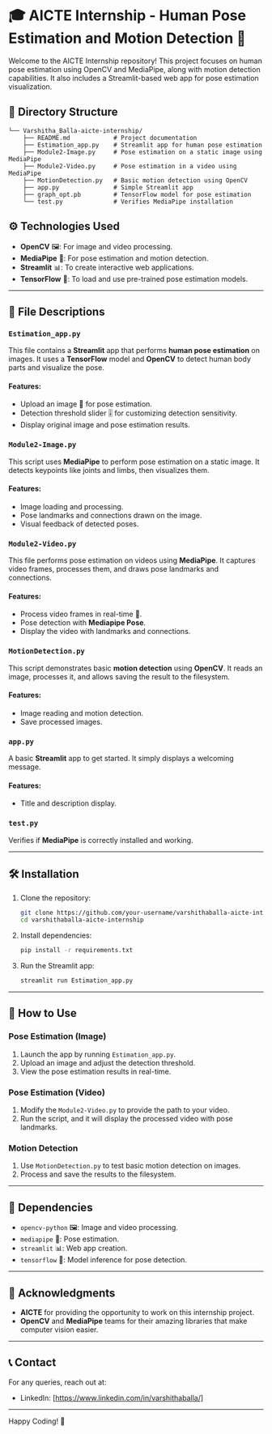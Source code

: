 
# 🎓 AICTE Internship - Human Pose Estimation and Motion Detection 🚀

Welcome to the AICTE Internship repository! This project focuses on human pose estimation using OpenCV and MediaPipe, along with motion detection capabilities. It also includes a Streamlit-based web app for pose estimation visualization.

## 📂 Directory Structure

```
└── Varshitha_Balla-aicte-internship/
    ├── README.md            # Project documentation
    ├── Estimation_app.py    # Streamlit app for human pose estimation
    ├── Module2-Image.py     # Pose estimation on a static image using MediaPipe
    ├── Module2-Video.py     # Pose estimation in a video using MediaPipe
    ├── MotionDetection.py   # Basic motion detection using OpenCV
    ├── app.py               # Simple Streamlit app
    ├── graph_opt.pb         # TensorFlow model for pose estimation
    └── test.py              # Verifies MediaPipe installation
```

## ⚙️ Technologies Used

- **OpenCV** 🖼️: For image and video processing.
- **MediaPipe** 🦵: For pose estimation and motion detection.
- **Streamlit** 📊: To create interactive web applications.
- **TensorFlow** 🤖: To load and use pre-trained pose estimation models.

---

## 📄 File Descriptions

### `Estimation_app.py`

This file contains a **Streamlit** app that performs **human pose estimation** on images. It uses a **TensorFlow** model and **OpenCV** to detect human body parts and visualize the pose.

#### Features:
- Upload an image 📸 for pose estimation.
- Detection threshold slider 🎚️ for customizing detection sensitivity.
- Display original image and pose estimation results.

### `Module2-Image.py`

This script uses **MediaPipe** to perform pose estimation on a static image. It detects keypoints like joints and limbs, then visualizes them.

#### Features:
- Image loading and processing.
- Pose landmarks and connections drawn on the image.
- Visual feedback of detected poses.

### `Module2-Video.py`

This file performs pose estimation on videos using **MediaPipe**. It captures video frames, processes them, and draws pose landmarks and connections.

#### Features:
- Process video frames in real-time 🎥.
- Pose detection with **Mediapipe Pose**.
- Display the video with landmarks and connections.

### `MotionDetection.py`

This script demonstrates basic **motion detection** using **OpenCV**. It reads an image, processes it, and allows saving the result to the filesystem.

#### Features:
- Image reading and motion detection.
- Save processed images.

### `app.py`

A basic **Streamlit** app to get started. It simply displays a welcoming message.

#### Features:
- Title and description display.

### `test.py`

Verifies if **MediaPipe** is correctly installed and working.

---

## 🛠️ Installation

1. Clone the repository:
   ```bash
   git clone https://github.com/your-username/varshithaballa-aicte-internship.git
   cd varshithaballa-aicte-internship
   ```

2. Install dependencies:
   ```bash
   pip install -r requirements.txt
   ```

3. Run the Streamlit app:
   ```bash
   streamlit run Estimation_app.py
   ```

---

## 🚀 How to Use

### Pose Estimation (Image)
1. Launch the app by running `Estimation_app.py`.
2. Upload an image and adjust the detection threshold.
3. View the pose estimation results in real-time.

### Pose Estimation (Video)
1. Modify the `Module2-Video.py` to provide the path to your video.
2. Run the script, and it will display the processed video with pose landmarks.

### Motion Detection
1. Use `MotionDetection.py` to test basic motion detection on images.
2. Process and save the results to the filesystem.

---

## 🔧 Dependencies

- `opencv-python` 🖼️: Image and video processing.
- `mediapipe` 🦵: Pose estimation.
- `streamlit` 📊: Web app creation.
- `tensorflow` 🤖: Model inference for pose detection.

---

## 🌟 Acknowledgments

- **AICTE** for providing the opportunity to work on this internship project.
- **OpenCV** and **MediaPipe** teams for their amazing libraries that make computer vision easier.

---

## 📞 Contact

For any queries, reach out at:  
- LinkedIn: [https://www.linkedin.com/in/varshithaballa/]

---

Happy Coding! 🎉
